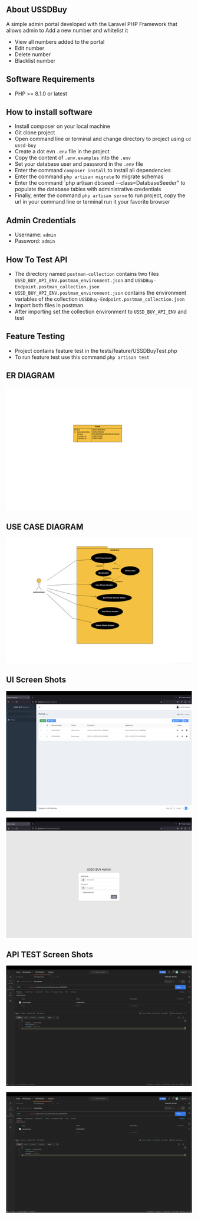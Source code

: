 ## About USSDBuy

A simple admin portal developed with the Laravel PHP Framework that allows admin to
Add a new number and whitelist it
- View all numbers added to the portal
- Edit number
- Delete number
- Blacklist number

## Software Requirements
- PHP >= 8.1.0 or latest

## How to install software
- Install composer on your local machine
- Git clone project 
- Open command line or terminal and change directory to project using `cd ussd-buy`
- Create a dot evn `.env` file in the project
- Copy the content of `.env.examples` into the `.env`
- Set your database user and password in the `.env` file
- Enter the command `composer install` to install all dependencies
- Enter the command `php artisan migrate` to migrate schemas
- Enter the command `php artisan db:seed --class=DatabaseSeeder" to populate the database tables with administrative credentials
- Finally, enter the command `php artisan serve` to run project, copy the url in your command line or terminal run it your favorite browser

## Admin Credentials
- Username: `admin`
- Password: `admin`

## How To Test API

- The directory named `postman-collection` contains two files `USSD_BUY_API_ENV.postman_environment.json` and `USSDBuy-Endpoint.postman_collection.json`
- `USSD_BUY_API_ENV.postman_environment.json` contains the environment variables of the collection `USSDBuy-Endpoint.postman_collection.json`
- Import both files in postman.
- After importing set the collection environment to `USSD_BUY_API_ENV` and test

## Feature Testing
- Project contains feature test in the tests/feature/USSDBuyTest.php
- To run feature test use this command `php artisan test`

## ER DIAGRAM
<p align="center">
    <img src="./diagrams/er-diagram.png" alt="ER Diagram"/>
</a>

## USE CASE DIAGRAM
<p align="center">
    <img src="./diagrams/use-case-diagram.png" alt="Use Case Diagram"/>
</a>

## UI Screen Shots
<p align="center">
    <img src="./screenshots/portal.png" alt="Portal UI"/>
</a>
<p align="center">
    <img src="./screenshots/login.png" alt="Login UI"/>
</a>

## API TEST Screen Shots
<p align="center">
    <img src="./screenshots/blocked-test.png" alt="Blocked API Response"/>
</a>
<p align="center">
    <img src="./screenshots/active-test.png" alt="Active API Response"/>
</a>
